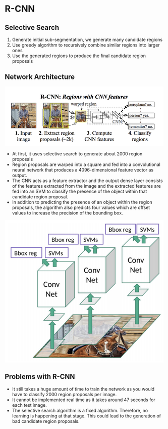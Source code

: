 # R-CNN

## Selective Search

1. Generate initial sub-segmentation, we generate many candidate regions
2. Use greedy algorithm to recursively combine similar regions into larger ones
3. Use the generated regions to produce the final candidate region proposals

## Network Architecture

![img](../../.gitbook/assets/rcnn.png)

* At first, it uses selective search to generate about 2000 region proposals
* Region proposals are warped into a square and fed into a convolutional neural network that produces a 4096-dimensional feature vector as output.
* The CNN acts as a feature extractor and the output dense layer consists of the features extracted from the image and the extracted features are fed into an SVM to classify the presence of the object within that candidate region proposal.
* In addition to predicting the presence of an object within the region proposals, the algorithm also predicts four values which are offset values to increase the precision of the bounding box.

![rcnn2](../../.gitbook/assets/rcnn2.png)

## Problems with R-CNN

* It still takes a huge amount of time to train the network as you would have to classify 2000 region proposals per image.
* It cannot be implemented real time as it takes around 47 seconds for each test image.
* The selective search algorithm is a fixed algorithm. Therefore, no learning is happening at that stage. This could lead to the generation of bad candidate region proposals.

